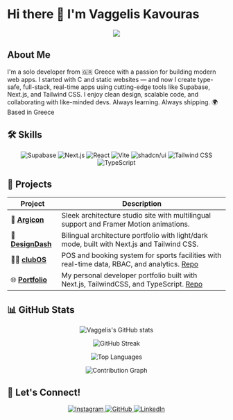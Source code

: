# Hi there 👋 I'm Vaggelis Kavouras

<p align="center">
  <img src="https://readme-typing-svg.herokuapp.com/?lines=Welcome+to+my+GitHub+profile!;I'm+a+passionate+solo+developer;Always+learning+new+things&font=Fira%40Code&center=true">
</p>

## About Me

I'm a solo developer from 🇬🇷 Greece with a passion for building modern web apps. I started with C and static websites — and now I create type-safe, full-stack, real-time apps using cutting-edge tools like Supabase, Next.js, and Tailwind CSS.
I enjoy clean design, scalable code, and collaborating with like-minded devs. Always learning. Always shipping.
🌍 Based in Greece

## 🛠️ Skills

<p align="center">
  <img src="https://img.shields.io/badge/Supabase-3ECF8E?style=for-the-badge&logo=supabase&logoColor=white" alt="Supabase"/>
  <img src="https://img.shields.io/badge/Next.js-000000?style=for-the-badge&logo=next.js&logoColor=white" alt="Next.js"/>
  <img src="https://img.shields.io/badge/React-20232A?style=for-the-badge&logo=react&logoColor=61DAFB" alt="React"/>
  <img src="https://img.shields.io/badge/Vite-646CFF?style=for-the-badge&logo=vite&logoColor=white" alt="Vite"/>
  <img src="https://img.shields.io/badge/shadcn/ui-000000?style=for-the-badge&logo=shadcn&logoColor=white" alt="shadcn/ui"/>
  <img src="https://img.shields.io/badge/TailwindCSS-06B6D4?style=for-the-badge&logo=tailwind-css&logoColor=white" alt="Tailwind CSS"/>
  <img src="https://img.shields.io/badge/TypeScript-3178C6?style=for-the-badge&logo=typescript&logoColor=white" alt="TypeScript"/>
</p>

## 🚀 Projects
| Project                                       | Description                                                                                                                     |
| --------------------------------------------- | ------------------------------------------------------------------------------------------------------------------------------- |
| 🎯 [**Argicon**](https://argicon.gr)          | Sleek architecture studio site with multilingual support and Framer Motion animations.                                          |
| 🧱 [**DesignDash**](https://designdash.gr)    | Bilingual architecture portfolio with light/dark mode, built with Next.js and Tailwind CSS.                                     |
| 🧑‍💼 [**clubOS**](https://clubos.vercel.app) | POS and booking system for sports facilities with real-time data, RBAC, and analytics. [Repo](https://github.com/dacrab/clubos) |
| 🌐 [**Portfolio**](https://dacrab.github.io/) | My personal developer portfolio built with Next.js, TailwindCSS, and TypeScript. [Repo](https://github.com/dacrab/portfolio)    |


## 📊 GitHub Stats

<p align="center">
  <img src="https://github-readme-stats.vercel.app/api?username=dacrab&show_icons=true&theme=tokyonight" alt="Vaggelis's GitHub stats"/>
</p>
<p align="center">
  <img src="https://github-readme-streak-stats.herokuapp.com/?user=dacrab&theme=tokyonight" alt="GitHub Streak"/>
</p>
<p align="center">
  <img src="https://github-readme-stats.vercel.app/api/top-langs/?username=dacrab&layout=compact&theme=tokyonight" alt="Top Languages"/>
</p>
<p align="center">
  <img src="https://github-readme-activity-graph.vercel.app/graph?username=dacrab&theme=react-dark" alt="Contribution Graph"/>
</p>

## 🤝 Let's Connect!

<p align="center">
  <a href="https://www.instagram.com/killcrb/">
    <img src="https://img.shields.io/badge/Instagram-E4405F?style=for-the-badge&logo=instagram&logoColor=white" alt="Instagram"/>
  </a>
  <a href="https://github.com/dacrab">
    <img src="https://img.shields.io/badge/GitHub-100000?style=for-the-badge&logo=github&logoColor=white" alt="GitHub"/>
  </a>
  <a href="https://www.linkedin.com/in/vkavouras/">
    <img src="https://img.shields.io/badge/LinkedIn-0077B5?style=for-the-badge&logo=linkedin&logoColor=white" alt="LinkedIn"/>
  </a>
</p>

